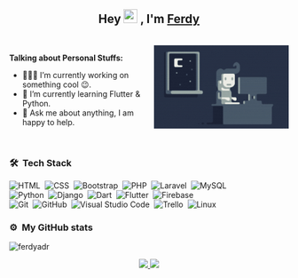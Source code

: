 <h2 align="center">Hey <img src="https://media.giphy.com/media/hvRJCLFzcasrR4ia7z/giphy.gif" width="25px" height="25px"> , I'm <a href="https://ferdy-adr.github.io/profile/">Ferdy</a></h2>
<p align="center">
</p>

<br>

<img align="right" height="150rem" alt="GIF" src="https://raw.githubusercontent.com/AVS1508/AVS1508/master/assets/Night-Coding.gif" />

**Talking about Personal Stuffs:**

- 👨🏽‍💻  I’m currently working on something cool :wink:.
- 🌱  I’m currently learning Flutter & Python. 
- 💬  Ask me about anything, I am happy to help.
<!-- - 📫  How to reach me: -->

<br>

### 🛠 &nbsp;Tech Stack
![HTML](https://img.shields.io/badge/-HTML-05122A?style=flat&logo=HTML5)&nbsp;
![CSS](https://img.shields.io/badge/-CSS-05122A?style=flat&logo=CSS3&logoColor=1572B6)&nbsp;
![Bootstrap](https://img.shields.io/badge/-Bootstrap-05122A?style=flat&logo=bootstrap&logoColor=563D7C)&nbsp;
![PHP](https://img.shields.io/badge/-PHP-05122A?style=flat&logo=PHP)&nbsp;
![Laravel](https://img.shields.io/badge/-Laravel-05122A?style=flat&logo=laravel)&nbsp;
![MySQL](https://img.shields.io/badge/-MySQL-05122A?style=flat&logo=mysql)\
![Python](https://img.shields.io/badge/-Python-05122A?style=flat&logo=python)&nbsp;
![Django](https://img.shields.io/badge/-Django-05122A?style=flat&logo=django)&nbsp;
![Dart](https://img.shields.io/badge/-Dart-05122A?style=flat&logo=Dart&logoColor=lightblue)&nbsp;
![Flutter](https://img.shields.io/badge/-Flutter-05122A?style=flat&logo=flutter&logoColor=007ACC)&nbsp;
![Firebase](https://img.shields.io/badge/-Firebase-05122A?style=flat&logo=firebase)\
![Git](https://img.shields.io/badge/-Git-05122A?style=flat&logo=git)&nbsp;
![GitHub](https://img.shields.io/badge/-GitHub-05122A?style=flat&logo=github)&nbsp;
![Visual Studio Code](https://img.shields.io/badge/-Visual%20Studio%20Code-05122A?style=flat&logo=visual-studio-code&logoColor=007ACC)&nbsp;
![Trello](https://img.shields.io/badge/-Trello-05122A?style=flat&logo=trello)&nbsp;
![Linux](https://img.shields.io/badge/-Linux-05122A?style=flat&logo=linux)&nbsp;


### ⚙️ &nbsp;My GitHub stats
<p align=left> <img src=https://komarev.com/ghpvc/?username=ferdyadr alt=ferdyadr /> </p>
<p align="center">
<a href="https://github.com/ferdy-adr">
  <img height="180em" src="https://github-readme-stats-eight-theta.vercel.app/api?username=ferdy-adr&show_icons=true&theme=algolia&include_all_commits=true&count_private=true"/>
  <img height="180em" src="https://github-readme-stats-eight-theta.vercel.app/api/top-langs/?username=ferdy-adr&layout=compact&langs_count=8&theme=algolia"/>
</a>
</p>


<!-- Github Stats White -->
<!-- [![Github stats](https://github-readme-stats.vercel.app/api?username=ferdy-adr&show_icons=true&include_all_commits=true)](https://github.com/ferdy-adr/github-readme-stats)
[![Top Langs](https://github-readme-stats.vercel.app/api/top-langs/?username=ferdy-adr&layout=compact)](https://github.com/ferdy-adr/github-readme-stats) -->
